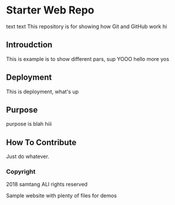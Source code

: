 # Starter Web Repo
text text
This repository is for showing how Git and GitHub work
hi
## Introudction

This is example is to show different pars, sup
YOOO hello
more yos
## Deployment

This is deployment, what's up

## Purpose
purpose is blah
hiii

## How To Contribute
Just do whatever.

### Copyright
2018 samtang
ALl rights reserved


Sample website with plenty of files for demos